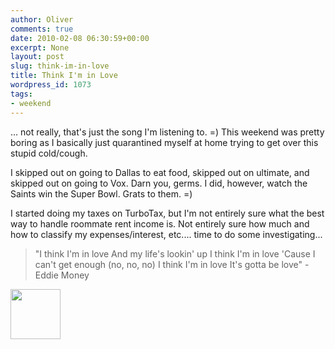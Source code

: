 ```yaml
---
author: Oliver
comments: true
date: 2010-02-08 06:30:59+00:00
excerpt: None
layout: post
slug: think-im-in-love
title: Think I'm in Love
wordpress_id: 1073
tags:
- weekend
---
```


... not really, that's just the song I'm listening to. =)  This weekend was pretty boring as I basically just quarantined myself at home trying to get over this stupid cold/cough.

I skipped out on going to Dallas to eat food, skipped out on ultimate, and skipped out on going to Vox.  Darn you, germs.  I did, however, watch the Saints win the Super Bowl.  Grats to them. =)

I started doing my taxes on TurboTax, but I'm not entirely sure what the best way to handle roommate rent income is.  Not entirely sure how much and how to classify my expenses/interest, etc.... time to do some investigating...

<blockquote class="lyrics">"I think I'm in love
And my life's lookin' up
I think I'm in love
'Cause I can't get enough (no, no, no)
I think I'm in love
It's gotta be love" - Eddie Money</blockquote>

<a href="http://www.owiber.com/?attachment_id=1074" rel="attachment wp-att-1074"><img src="http://www.owiber.com/wp-content/uploads/2010/02/Photo-on-2010-02-08-at-00.27-80x80.jpg" alt="" title="Photo on 2010-02-08 at 00.27" width="80" height="80" class="alignnone size-thumbnail wp-image-1074" /></a>